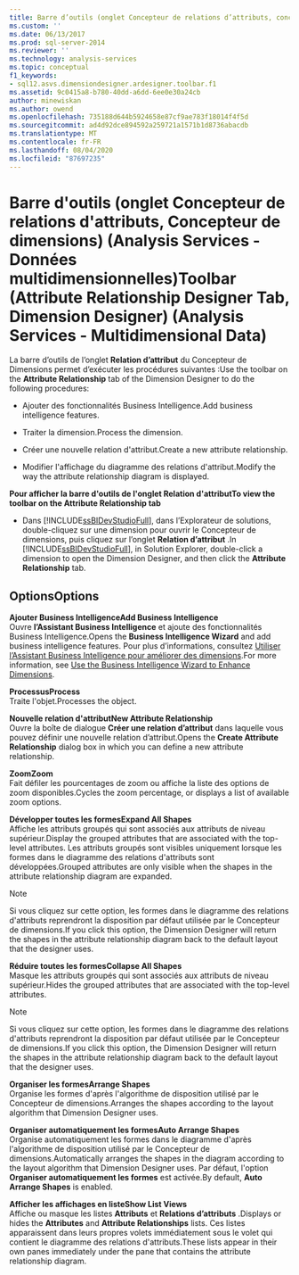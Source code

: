 ```yaml
---
title: Barre d’outils (onglet Concepteur de relations d’attributs, concepteur de dimensions) (Analysis Services-données multidimensionnelles) | Microsoft Docs
ms.custom: ''
ms.date: 06/13/2017
ms.prod: sql-server-2014
ms.reviewer: ''
ms.technology: analysis-services
ms.topic: conceptual
f1_keywords:
- sql12.asvs.dimensiondesigner.ardesigner.toolbar.f1
ms.assetid: 9c0415a8-b780-40dd-a6dd-6ee0e30a24cb
author: minewiskan
ms.author: owend
ms.openlocfilehash: 735188d644b5924658e87cf9ae783f18014f4f5d
ms.sourcegitcommit: ad4d92dce894592a259721a1571b1d8736abacdb
ms.translationtype: MT
ms.contentlocale: fr-FR
ms.lasthandoff: 08/04/2020
ms.locfileid: "87697235"
---
```

# <a name="toolbar-attribute-relationship-designer-tab-dimension-designer-analysis-services---multidimensional-data"></a><span data-ttu-id="23ba8-102">Barre d'outils (onglet Concepteur de relations d'attributs, Concepteur de dimensions) (Analysis Services - Données multidimensionnelles)</span><span class="sxs-lookup"><span data-stu-id="23ba8-102">Toolbar (Attribute Relationship Designer Tab, Dimension Designer) (Analysis Services - Multidimensional Data)</span></span>
  <span data-ttu-id="23ba8-103">La barre d’outils de l’onglet **Relation d’attribut** du Concepteur de Dimensions permet d’exécuter les procédures suivantes :</span><span class="sxs-lookup"><span data-stu-id="23ba8-103">Use the toolbar on the **Attribute Relationship** tab of the Dimension Designer to do the following procedures:</span></span>  
  
-   <span data-ttu-id="23ba8-104">Ajouter des fonctionnalités Business Intelligence.</span><span class="sxs-lookup"><span data-stu-id="23ba8-104">Add business intelligence features.</span></span>  
  
-   <span data-ttu-id="23ba8-105">Traiter la dimension.</span><span class="sxs-lookup"><span data-stu-id="23ba8-105">Process the dimension.</span></span>  
  
-   <span data-ttu-id="23ba8-106">Créer une nouvelle relation d'attribut.</span><span class="sxs-lookup"><span data-stu-id="23ba8-106">Create a new attribute relationship.</span></span>  
  
-   <span data-ttu-id="23ba8-107">Modifier l'affichage du diagramme des relations d'attribut.</span><span class="sxs-lookup"><span data-stu-id="23ba8-107">Modify the way the attribute relationship diagram is displayed.</span></span>  
  
 <span data-ttu-id="23ba8-108">**Pour afficher la barre d'outils de l'onglet Relation d'attribut**</span><span class="sxs-lookup"><span data-stu-id="23ba8-108">**To view the toolbar on the Attribute Relationship tab**</span></span>  
  
-   <span data-ttu-id="23ba8-109">Dans [!INCLUDE[ssBIDevStudioFull](../includes/ssbidevstudiofull-md.md)], dans l’Explorateur de solutions, double-cliquez sur une dimension pour ouvrir le Concepteur de dimensions, puis cliquez sur l’onglet **Relation d’attribut** .</span><span class="sxs-lookup"><span data-stu-id="23ba8-109">In [!INCLUDE[ssBIDevStudioFull](../includes/ssbidevstudiofull-md.md)], in Solution Explorer, double-click a dimension to open the Dimension Designer, and then click the **Attribute Relationship** tab.</span></span>  
  
## <a name="options"></a><span data-ttu-id="23ba8-110">Options</span><span class="sxs-lookup"><span data-stu-id="23ba8-110">Options</span></span>  
 <span data-ttu-id="23ba8-111">**Ajouter Business Intelligence**</span><span class="sxs-lookup"><span data-stu-id="23ba8-111">**Add Business Intelligence**</span></span>  
 <span data-ttu-id="23ba8-112">Ouvre **l’Assistant Business Intelligence** et ajoute des fonctionnalités Business Intelligence.</span><span class="sxs-lookup"><span data-stu-id="23ba8-112">Opens the **Business Intelligence Wizard** and add business intelligence features.</span></span> <span data-ttu-id="23ba8-113">Pour plus d’informations, consultez [Utiliser l’Assistant Business Intelligence pour améliorer des dimensions](use-the-business-intelligence-wizard-to-enhance-dimensions.md).</span><span class="sxs-lookup"><span data-stu-id="23ba8-113">For more information, see [Use the Business Intelligence Wizard to Enhance Dimensions](use-the-business-intelligence-wizard-to-enhance-dimensions.md).</span></span>  
  
 <span data-ttu-id="23ba8-114">**Processus**</span><span class="sxs-lookup"><span data-stu-id="23ba8-114">**Process**</span></span>  
 <span data-ttu-id="23ba8-115">Traite l'objet.</span><span class="sxs-lookup"><span data-stu-id="23ba8-115">Processes the object.</span></span>  
  
 <span data-ttu-id="23ba8-116">**Nouvelle relation d'attribut**</span><span class="sxs-lookup"><span data-stu-id="23ba8-116">**New Attribute Relationship**</span></span>  
 <span data-ttu-id="23ba8-117">Ouvre la boîte de dialogue **Créer une relation d’attribut** dans laquelle vous pouvez définir une nouvelle relation d’attribut.</span><span class="sxs-lookup"><span data-stu-id="23ba8-117">Opens the **Create Attribute Relationship** dialog box in which you can define a new attribute relationship.</span></span>  
  
 <span data-ttu-id="23ba8-118">**Zoom**</span><span class="sxs-lookup"><span data-stu-id="23ba8-118">**Zoom**</span></span>  
 <span data-ttu-id="23ba8-119">Fait défiler les pourcentages de zoom ou affiche la liste des options de zoom disponibles.</span><span class="sxs-lookup"><span data-stu-id="23ba8-119">Cycles the zoom percentage, or displays a list of available zoom options.</span></span>  
  
 <span data-ttu-id="23ba8-120">**Développer toutes les formes**</span><span class="sxs-lookup"><span data-stu-id="23ba8-120">**Expand All Shapes**</span></span>  
 <span data-ttu-id="23ba8-121">Affiche les attributs groupés qui sont associés aux attributs de niveau supérieur.</span><span class="sxs-lookup"><span data-stu-id="23ba8-121">Display the grouped attributes that are associated with the top-level attributes.</span></span> <span data-ttu-id="23ba8-122">Les attributs groupés sont visibles uniquement lorsque les formes dans le diagramme des relations d'attributs sont développées.</span><span class="sxs-lookup"><span data-stu-id="23ba8-122">Grouped attributes are only visible when the shapes in the attribute relationship diagram are expanded.</span></span>  
  
> [!NOTE]  
>  <span data-ttu-id="23ba8-123">Si vous cliquez sur cette option, les formes dans le diagramme des relations d'attributs reprendront la disposition par défaut utilisée par le Concepteur de dimensions.</span><span class="sxs-lookup"><span data-stu-id="23ba8-123">If you click this option, the Dimension Designer will return the shapes in the attribute relationship diagram back to the default layout that the designer uses.</span></span>  
  
 <span data-ttu-id="23ba8-124">**Réduire toutes les formes**</span><span class="sxs-lookup"><span data-stu-id="23ba8-124">**Collapse All Shapes**</span></span>  
 <span data-ttu-id="23ba8-125">Masque les attributs groupés qui sont associés aux attributs de niveau supérieur.</span><span class="sxs-lookup"><span data-stu-id="23ba8-125">Hides the grouped attributes that are associated with the top-level attributes.</span></span>  
  
> [!NOTE]  
>  <span data-ttu-id="23ba8-126">Si vous cliquez sur cette option, les formes dans le diagramme des relations d'attributs reprendront la disposition par défaut utilisée par le Concepteur de dimensions.</span><span class="sxs-lookup"><span data-stu-id="23ba8-126">If you click this option, the Dimension Designer will return the shapes in the attribute relationship diagram back to the default layout that the designer uses.</span></span>  
  
 <span data-ttu-id="23ba8-127">**Organiser les formes**</span><span class="sxs-lookup"><span data-stu-id="23ba8-127">**Arrange Shapes**</span></span>  
 <span data-ttu-id="23ba8-128">Organise les formes d'après l'algorithme de disposition utilisé par le Concepteur de dimensions.</span><span class="sxs-lookup"><span data-stu-id="23ba8-128">Arranges the shapes according to the layout algorithm that Dimension Designer uses.</span></span>  
  
 <span data-ttu-id="23ba8-129">**Organiser automatiquement les formes**</span><span class="sxs-lookup"><span data-stu-id="23ba8-129">**Auto Arrange Shapes**</span></span>  
 <span data-ttu-id="23ba8-130">Organise automatiquement les formes dans le diagramme d'après l'algorithme de disposition utilisé par le Concepteur de dimensions.</span><span class="sxs-lookup"><span data-stu-id="23ba8-130">Automatically arranges the shapes in the diagram according to the layout algorithm that Dimension Designer uses.</span></span> <span data-ttu-id="23ba8-131">Par défaut, l'option **Organiser automatiquement les formes** est activée.</span><span class="sxs-lookup"><span data-stu-id="23ba8-131">By default, **Auto Arrange Shapes** is enabled.</span></span>  
  
 <span data-ttu-id="23ba8-132">**Afficher les affichages en liste**</span><span class="sxs-lookup"><span data-stu-id="23ba8-132">**Show List Views**</span></span>  
 <span data-ttu-id="23ba8-133">Affiche ou masque les listes **Attributs** et **Relations d’attributs** .</span><span class="sxs-lookup"><span data-stu-id="23ba8-133">Displays or hides the **Attributes** and **Attribute Relationships** lists.</span></span> <span data-ttu-id="23ba8-134">Ces listes apparaissent dans leurs propres volets immédiatement sous le volet qui contient le diagramme des relations d'attributs.</span><span class="sxs-lookup"><span data-stu-id="23ba8-134">These lists appear in their own panes immediately under the pane that contains the attribute relationship diagram.</span></span>  
  
  
